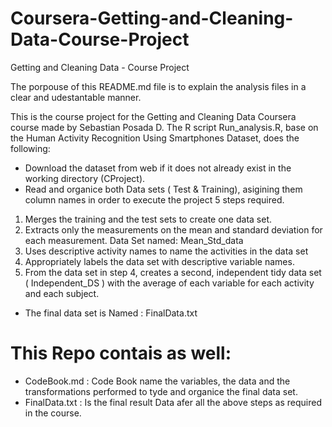 # Coursera-Getting-and-Cleaning-Data-Course-Project

Getting and Cleaning Data - Course Project

The porpouse of this README.md file is to explain the analysis files in a clear and udestantable manner.

This is the course project for the Getting and Cleaning Data Coursera course made by Sebastian Posada D. The R script Run_analysis.R, base on the Human Activity Recognition Using Smartphones Dataset,  does the following:
  
  - Download the dataset from web if it does not already exist in the working directory (CProject).
  - Read and organice both Data sets ( Test & Training), asigining them column names in order to execute the project 5 steps required. 
  
 1) Merges the training and the test sets to create one data set.
 2) Extracts only the measurements on the mean and standard deviation for each measurement. Data Set named: Mean_Std_data
 3) Uses descriptive activity names to name the activities in the data set
 4) Appropriately labels the data set with descriptive variable names.
 5) From the data set in step 4, creates a second, independent tidy data set ( Independent_DS ) with the average of each variable for each activity and each subject.
 
  - The final data set is Named : FinalData.txt

# This Repo contais as well:
  
 - CodeBook.md : Code Book name the variables, the data and the transformations performed to tyde and    organice the final data set. 
 - FinalData.txt : Is the final result Data afer all the above steps as required in the course.
